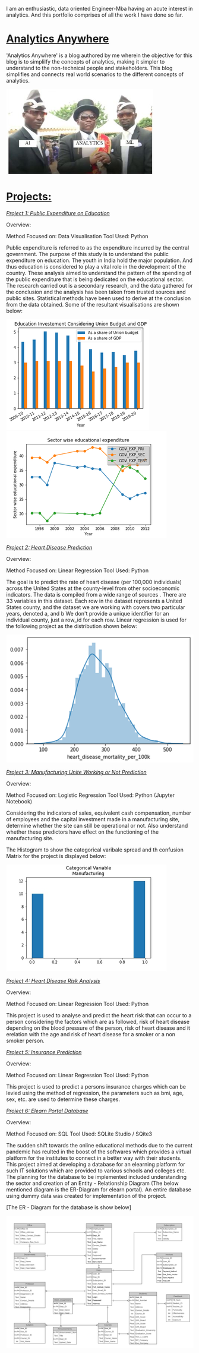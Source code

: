 I am an enthusiastic, data oriented Engineer-Mba having an acute interest in analytics. And this portfolio comprises of all the work I have done so far. 

# [Analytics Anywhere](https://analyticsanywhere.blogspot.com/)

'Analytics Anywhere' is a blog authored by me wherein the objective for this blog is to simplilfy the concepts of analytics, making it simpler to understand to the non-technical people and stakeholders. This blog simplifies and connects real world scenarios to the different concepts of analytics. 

![](https://github.com/sneha1606/Sneha_Mishra_Portfolio/blob/master/Images/Henchmen.JPG)

# [Projects:](https://github.com/sneha1606)

[*Project 1: Public Expenditure on Education*](https://github.com/sneha1606/Public-Expenditure-on-Education)

Overview:

Method Focused on: Data Visualisation
Tool Used: Python

Public expenditure is referred to as the expenditure incurred by the central government. The purpose of this study is to understand the public expenditure on education. The youth in India hold the major population. And thus education is considered to play a vital role in the development of the country. These analysis aimed to understand the pattern of the spending of the public expenditure that is being dedicated on the educational sector. The research carried out is a secondary research, and the data gathered for the conclusion and the analysis has been taken from trusted sources and public sites.  Statistical methods have been used to derive at the conclusion from the data obtained.
Some of the resultant visualisations are shown below:

![](https://github.com/sneha1606/Sneha_Mishra_Portfolio/blob/master/Images/Education%20Investment%20COnsidering%20Union%20Budget%20and%20GDP.png)
![](https://github.com/sneha1606/Sneha_Mishra_Portfolio/blob/master/Images/Sector%20wise%20educational%20expenditure.png)

[*Project 2: Heart Disease Prediction*](https://github.com/sneha1606/Heart-Disease/tree/master)

Overview:

Method Focused on: Linear Regression
Tool Used: Python

The goal is to predict the rate of heart disease (per 100,000 individuals) across the United States at the county-level from other socioeconomic indicators. The data is compiled from a wide range of sources . There are 33 variables in this dataset. Each row in the dataset represents a United States county, and the dataset we are working with covers two particular years, denoted a, and b We don't provide a unique identifier for an individual county, just a row_id for each row.
Linear regression is used for the following project as the distribution shown below:

![](https://github.com/sneha1606/Sneha_Mishra_Portfolio/blob/master/Images/Distribution%20Curve.png)

[*Project 3: Manufacturing Unite Working or Not Prediction*](https://github.com/sneha1606/Heart-Disease-Risk)

Overview:

Method Focused on: Logistic Regression
Tool Used: Python (Jupyter Notebook)

Considering the indicators of sales, equivalent cash compensation, number of employees and the capital investment made in a manufacturing site, determine whether the site can still be operational or not. Also understand whether these predictors have effect on the functioning of the manufacturing site.

The Histogram to show the categorical varibale spread and th confusion Matrix for the project is displayed below:

![](https://github.com/sneha1606/Sneha_Mishra_Portfolio/blob/master/Images/HistogramPlot.jpg)

[*Project 4: Heart Disease Risk Analysis*](https://github.com/sneha1606/Heart-Disease-Risk)

Overview:

Method Focused on: Linear Regression
Tool Used: Python

This project is used to analyse and predict the heart risk that can occur to a person considering the factors which are as followed, risk of heart disease depending on the blood pressure of the person, risk of heart disease and it erelation with the age and risk of heart disease for a smoker or a non smoker person. 

[*Project 5: Insurance Prediction*](https://github.com/sneha1606/Predict-insurance)

Overview:

Method Focused on: Linear Regression
Tool Used: Python

This project is used to predict a persons insurance charges which can be levied using the method of regression, the parameters such as bmi, age, sex, etc. are used to determine these charges.

[*Project 6: Elearn Portal Database*](https://github.com/sneha1606/Elearn-Portal-Database)

Overview:

Method Focused on: SQL
Tool Used: SQLite Studio / SQite3

The sudden shift towards the online educational methods due to the current pandemic has reulted in the boost of the softwares which provides a virtual platform for the institutes to connect in a better way with their students. This project aimed at developing a database for an elearning platform for such IT solutions which are provided to various schools and colleges etc. The planning for the database to be implemented included understanding the sector and creation of an Entity - Relationship Diagram (The below mentioned diagram is the ER-Diagram for elearn portal). An entire database using dummy data was created for implementation of the project.

[The ER - Diagram for the database is show below]

![](https://github.com/sneha1606/Sneha_Mishra_Portfolio/blob/master/Images/Entity%20Relationship%20Diagram.png)
